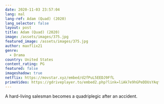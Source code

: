 ```yaml
---
date: 2020-11-03 23:57:04
lang: mal
lang-ref: Adam (Quad) (2020)
lang_selector: false
layout: post
title: Adam (Quad) (2020)
image: /assets/images/375.jpg
featured_image: /assets/images/375.jpg
author: maxflix21
genre:
  - Drama
country: United States
content_rating: PG
featured: false
imageshadow: true
netflix: https://movstar.xyz/embed/d2fPuL5EEDJ9FfL
primeVideo: https://gdriveplayer.to/embed2.php?link=liAk7e9hGPeDDUsYAqtkFA%252FWaDSgYzji2TTtNXxo8DqUIvs2rwpXmPDB%252FoBN2DRvjM9SSBDeiq8B9mLN9cglgj5hQBIShAnAMRHsrCi7pyjXxYtb0h5KwJIFsPi560xGhW6DcphWYWdp4b5bZ%252BffNaF37f5u35ve8LrDYGhS4NMWiQYKHEZEeZwewzfj8jTAw%253D
---
```

A hard-living salesman becomes a quadriplegic after an accident.